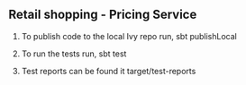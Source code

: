 <h2>Retail shopping - Pricing Service</h2>

1. To publish code to the local Ivy repo run, sbt publishLocal

2. To run the tests run, sbt test

3. Test reports can be found it target/test-reports

